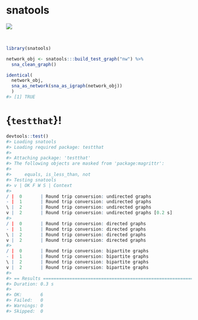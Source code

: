 
<!-- README.Rmd generates README.md. -->
snatools
========

<!-- <img src="http://res.cloudinary.com/syknapptic/image/upload/v1516468904/logo_rd5ifq.png" align="right" height="160px" width="240px" /> -->
[![](https://img.shields.io/badge/devel%20version-0.1-red.svg)](https://github.com/knapply/snatools)

<br>

``` r
library(snatools)

network_obj <- snatools:::build_test_graph("nw") %>% 
  sna_clean_graph()

identical(
  network_obj,
  sna_as_network(sna_as_igraph(network_obj))
  )
#> [1] TRUE
```

{`testthat`}!
=============

``` r
devtools::test()
#> Loading snatools
#> Loading required package: testthat
#> 
#> Attaching package: 'testthat'
#> The following objects are masked from 'package:magrittr':
#> 
#>     equals, is_less_than, not
#> Testing snatools
#> v | OK F W S | Context
#> 
/ |  0       | Round trip conversion: undirected graphs
- |  1       | Round trip conversion: undirected graphs
\ |  2       | Round trip conversion: undirected graphs
v |  2       | Round trip conversion: undirected graphs [0.2 s]
#> 
/ |  0       | Round trip conversion: directed graphs
- |  1       | Round trip conversion: directed graphs
\ |  2       | Round trip conversion: directed graphs
v |  2       | Round trip conversion: directed graphs
#> 
/ |  0       | Round trip conversion: bipartite graphs
- |  1       | Round trip conversion: bipartite graphs
\ |  2       | Round trip conversion: bipartite graphs
v |  2       | Round trip conversion: bipartite graphs
#> 
#> == Results =====================================================================
#> Duration: 0.3 s
#> 
#> OK:       6
#> Failed:   0
#> Warnings: 0
#> Skipped:  0
```
